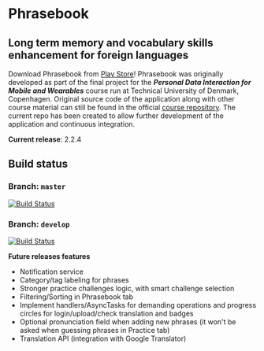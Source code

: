 # Phrasebook
## Long term memory and vocabulary skills enhancement for foreign languages
Download Phrasebook from [Play Store](https://play.google.com/store/apps/details?id=com.bobbytables.phrasebook)!
Phrasebook was originally developed as part of the final project for the ***Personal Data Interaction for Mobile and Wearables*** course run at Technical University of Denmark, Copenhagen. Original source code of the application along with other course material can still be found in the official [course repository](https://github.com/rickystream94/personal_data_interaction). The current repo has been created to allow further development of the application and continuous integration.

**Current release**: 2.2.4

## Build status
### Branch: `master`
[![Build Status](https://travis-ci.org/rickystream94/phrasebook.svg?branch=master)](https://travis-ci.org/rickystream94/phrasebook)
### Branch: `develop`
[![Build Status](https://travis-ci.org/rickystream94/phrasebook.svg?branch=develop)](https://travis-ci.org/rickystream94/phrasebook)

**Future releases features**
* Notification service
* Category/tag labeling for phrases
* Stronger practice challenges logic, with smart challenge selection
* Filtering/Sorting in Phrasebook tab
* Implement handlers/AsyncTasks for demanding operations and progress circles for login/upload/check translation and badges
* Optional pronunciation field when adding new phrases (it won't be asked when guessing phrases in Practice tab)
* Translation API (integration with Google Translator)
